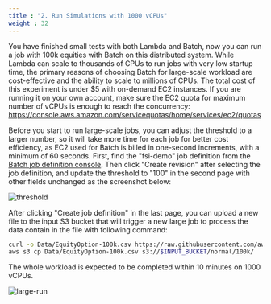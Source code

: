 ```yaml
---
title : "2. Run Simulations with 1000 vCPUs"
weight : 32
---
```


You have finished small tests with both Lambda and Batch, now you can run a job with 100k equities with Batch on this distributed system. While Lambda can scale to thousands of CPUs to run jobs with very low startup time, the primary reasons of choosing Batch for large-scale workload are cost-effective and the ability to scale to millions of CPUs. The total cost of this experiment is under $5 with on-demand EC2 instances. If you are running it on your own account, make sure the EC2 quota for maximum number of vCPUs is enough to reach the concurrency: https://console.aws.amazon.com/servicequotas/home/services/ec2/quotas

Before you start to run large-scale jobs, you can adjust the threshold to a larger number, so it will take more time for each job for better cost efficiency, as EC2 used for Batch is billed in one-second increments, with a minimum of 60 seconds. First, find the "fsi-demo" job definition from the [Batch job definition console](https://console.aws.amazon.com/batch/home?#job-definition). Then click "Create revision" after selecting the job definition, and update the threshold to "100" in the second page with other fields unchanged as the screenshot below:

![threshold](/images/batch-lambda/threshold-update.png)

After clicking "Create job definition" in the last page, you can upload a new file to the input S3 bucket that will trigger a new large job to process the data contain in the file with following command:

```bash
curl -o Data/EquityOption-100k.csv https://raw.githubusercontent.com/aws-samples/aws-hpc-tutorials/batch/static/scripts/batch-lambda/Data/EquityOption-100k.csv
aws s3 cp Data/EquityOption-100k.csv s3://$INPUT_BUCKET/normal/100k/
```

The whole workload is expected to be completed within 10 minutes on 1000 vCPUs.

![large-run](/images/batch-lambda/batch-large-run.png)


